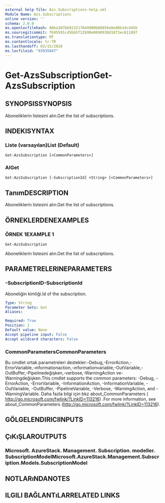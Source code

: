 ```yaml
---
external help file: Azs.Subscriptions-help.xml
Module Name: Azs.Subscriptions
online version: ''
schema: 2.0.0
ms.openlocfilehash: 88ba307bb9232176d4900b80856e0e08b3dc445b
ms.sourcegitcommit: fb95591c45bb5f12b98e0690938d18f2ec611897
ms.translationtype: MT
ms.contentlocale: tr-TR
ms.lasthandoff: 03/15/2020
ms.locfileid: "93935047"
---
```

# <span data-ttu-id="3aca1-101">Get-AzsSubscription</span><span class="sxs-lookup"><span data-stu-id="3aca1-101">Get-AzsSubscription</span></span>

## <span data-ttu-id="3aca1-102">SYNOPSIS</span><span class="sxs-lookup"><span data-stu-id="3aca1-102">SYNOPSIS</span></span>
<span data-ttu-id="3aca1-103">Aboneliklerin listesini alın.</span><span class="sxs-lookup"><span data-stu-id="3aca1-103">Get the list of subscriptions.</span></span>

## <span data-ttu-id="3aca1-104">INDEKI</span><span class="sxs-lookup"><span data-stu-id="3aca1-104">SYNTAX</span></span>

### <span data-ttu-id="3aca1-105">Liste (varsayılan)</span><span class="sxs-lookup"><span data-stu-id="3aca1-105">List (Default)</span></span>
```
Get-AzsSubscription [<CommonParameters>]
```

### <span data-ttu-id="3aca1-106">Al</span><span class="sxs-lookup"><span data-stu-id="3aca1-106">Get</span></span>
```
Get-AzsSubscription [-SubscriptionId] <String> [<CommonParameters>]
```

## <span data-ttu-id="3aca1-107">Tanım</span><span class="sxs-lookup"><span data-stu-id="3aca1-107">DESCRIPTION</span></span>
<span data-ttu-id="3aca1-108">Aboneliklerin listesini alın.</span><span class="sxs-lookup"><span data-stu-id="3aca1-108">Get the list of subscriptions.</span></span>

## <span data-ttu-id="3aca1-109">ÖRNEKLERDEN</span><span class="sxs-lookup"><span data-stu-id="3aca1-109">EXAMPLES</span></span>

### <span data-ttu-id="3aca1-110">ÖRNEK 1</span><span class="sxs-lookup"><span data-stu-id="3aca1-110">EXAMPLE 1</span></span>
```
Get-AzsSubscription
```

<span data-ttu-id="3aca1-111">Aboneliklerin listesini alın.</span><span class="sxs-lookup"><span data-stu-id="3aca1-111">Get the list of subscriptions.</span></span>

## <span data-ttu-id="3aca1-112">PARAMETRELERINE</span><span class="sxs-lookup"><span data-stu-id="3aca1-112">PARAMETERS</span></span>

### <span data-ttu-id="3aca1-113">-SubscriptionID</span><span class="sxs-lookup"><span data-stu-id="3aca1-113">-SubscriptionId</span></span>
<span data-ttu-id="3aca1-114">Aboneliğin kimliği.</span><span class="sxs-lookup"><span data-stu-id="3aca1-114">Id of the subscription.</span></span>

```yaml
Type: String
Parameter Sets: Get
Aliases:

Required: True
Position: 1
Default value: None
Accept pipeline input: False
Accept wildcard characters: False
```

### <span data-ttu-id="3aca1-115">CommonParameters</span><span class="sxs-lookup"><span data-stu-id="3aca1-115">CommonParameters</span></span>
<span data-ttu-id="3aca1-116">Bu cmdlet ortak parametreleri destekler:-Debug,-ErrorAction,-ErrorVariable,-ınformationaction,-ınformationvariable,-OutVariable,-OutBuffer,-Pipelinedeğişken,-verbose,-WarningAction ve-Warningdeğişken.</span><span class="sxs-lookup"><span data-stu-id="3aca1-116">This cmdlet supports the common parameters: -Debug, -ErrorAction, -ErrorVariable, -InformationAction, -InformationVariable, -OutVariable, -OutBuffer, -PipelineVariable, -Verbose, -WarningAction, and -WarningVariable.</span></span> <span data-ttu-id="3aca1-117">Daha fazla bilgi için bkz about_CommonParameters ( http://go.microsoft.com/fwlink/?LinkID=113216) .</span><span class="sxs-lookup"><span data-stu-id="3aca1-117">For more information, see about_CommonParameters (http://go.microsoft.com/fwlink/?LinkID=113216).</span></span>

## <span data-ttu-id="3aca1-118">GÖLGELENDIRICI</span><span class="sxs-lookup"><span data-stu-id="3aca1-118">INPUTS</span></span>

## <span data-ttu-id="3aca1-119">ÇıKıŞLAR</span><span class="sxs-lookup"><span data-stu-id="3aca1-119">OUTPUTS</span></span>

### <span data-ttu-id="3aca1-120">Microsoft. AzureStack. Management. Subscription. modeller. SubscriptionModel</span><span class="sxs-lookup"><span data-stu-id="3aca1-120">Microsoft.AzureStack.Management.Subscription.Models.SubscriptionModel</span></span>

## <span data-ttu-id="3aca1-121">NOTLARıNDA</span><span class="sxs-lookup"><span data-stu-id="3aca1-121">NOTES</span></span>

## <span data-ttu-id="3aca1-122">ILGILI BAĞLANTıLAR</span><span class="sxs-lookup"><span data-stu-id="3aca1-122">RELATED LINKS</span></span>
